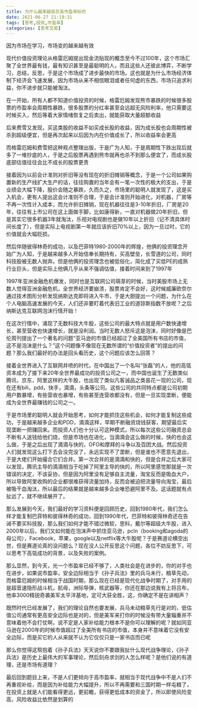 ```yaml
---
title: 为什么越来越容忍高市盈率标的
date: 2021-06-27 21:19:31
tags: [思考,投资,市盈率]
categories: [思考交易]
---
```


因为市场在学习，市场变的越来越有效<!-- more --> 

现代价值投资理论从格雷厄姆提出现金流贴现的概念至今不过100年，这个市场汇聚了全世界最有钱，最有知识甚至是最聪明的人，而且这些人还彼此博弈，不断学习，总结，反思，于是这个市场成了进步最快的市场。这也就是为什么市场经济体制下经济会飞速发展，因为市场从来不相信眼泪或者任何虚的东西，市场只追求利益，你不进步就只能被淘汰。

在一开始，所有人都不知道价值投资的时候，格雷厄姆发现熊市暴跌的时候很多股票的市盈率会周期性暴跌，很多股票的分红率甚至会远超无风险利率，他只需要这时候买入，然后等着大家情绪恢复之后卖出，就能获取大量超额收益

后来费雪又发现，买这类股的收益不如买成长股的收益，因为成长股也会周期性被杀到超级便宜，但是再次起来以后因为内在价值成长了，所以收益率会更高

而格雷厄姆和费雪把这种观点整理出版，于是广为人知，于是周期性下跌出现后就多了一堆抄底的人，于是之后股票再遇到熊市就再也杀不到那么便宜了，而成长股底部估值往往会比不成长的股票更贵

接着因为以前会计准则对折旧等没有现在的折旧摊销等概念，于是一个公司如果购置新的生产线扩大生产的话，往往购置的当年会有一笔一次性的极大的支出，于是业绩会大幅下降，股价会随之暴跌，久而久之，市场里的聪明人就发现了，这是买入机会，更有人提出这会计准则不合理，于是会计准则开始进化，对机器，厂房等不再一次性计入成本，而允许折旧摊销，现在机器往往是3-10年折旧，厂房是20年，往往有上市公司在这上面做手脚，比如康得新，一直对机器做20年折旧，但是其实它很多机器3年就淘汰，乐视对电视剧也是做10年以上折旧（记不清具体时间长度了），但是实际上电视剧第一年就应该折旧70%以上，因为一旦过时，它的价值就会大幅贬损。

然后伴随彼得林奇的成功，以及巴菲特1980-2000年的辉煌，他俩的投资理念开始广为人知，于是越来越多人开始信奉长期持有，买高壁垒，长雪道的公司，同时科技股被无数人抛弃。但是他俩的投资理念也被低俗化，简化成了买低PE的成熟行业巨头，但是实际上他俩几乎从来不强调估值，接着时间来到了1997年

1997年亚洲金融危机爆发，同时也是互联网公司萌芽的时候，当时美股市场上无数人觉得亚洲金融危机，全世界经济要崩溃，股票肯定不会好，这时候威廉欧奈尔通过技术图形分析发现纳斯达克即将进入牛市，于是大胆提出一个问题，为什么在个人电脑高速发展的今天，人们还非要盯着代表旧工业的道琼斯指数不放呢？之后纳斯达克互联网泡沫行情开始！

在这次行情中，涌现了无数科技大牛股，这些公司的最大特点就是用户数快速增长，甚至营收也快速增长，就是没利润。当时无数人怒斥这是泡沫，同时好像是巴伦周刊提出了一个著名的问题“亚马逊的市值已经超过了全美国所有书店的市值，这不是泡沫是什么？”这个问题像不像现在无数所谓的“价值投资者”的提出的问题？那么我们最好的办法是回头看历史，这个问题应该怎么回答？

接着全世界进入了互联网井喷的时代，在中国出了一个名叫“张磊”的人，他的高瓴资本成为了接下来20年全世界最成功的投资公司之一，而中国也诞生了无数类似腾讯，京东，阿里这样的大牛股，也出现了类似凡客诚品之类昙花一现的公司，现在还有bili，pdd，快手，滴滴，头条等公司。这些公司的共同特点都是公司初期用户数暴增，有些营收也暴增，有些甚至连营收都没有，但是一旦实现垄断，便能成为全世界最赚钱的公司之一。

于是市场里的聪明人就会开始思考，如何才能抓住这些机会，如何才能复制这些成功，于是越来越多企业和PDD，滴滴这样，早期不断融资烧钱获客，期望最后实现垄断一把赚回来。而投资人们也十分认可这种模式，所以每次这些公司融资总会不断有人送钱给他们烧，但是市场也在进化，当滴滴会这么做的时候，快的也会这么做，于是之后出现了滴滴与快的，OFO和摩拜的斗争以及百团大战。然后投资人们就发现这么打下去会没完没了，永远实现不了垄断，但是谁也不愿意先退出，于是大佬们开始撮合它们合并。第一次合并的是滴滴和快的，但是合并之后大家可以发现，腾讯主导的滴滴相当于吃掉了阿里主导的快的，所以阿里感觉那就是一次错误的决定，不该妥协，但是因为阿里没有足够自主流量，淘宝反而是吸血大户，所以导致阿里收购的企业都很难获得流量加持，反而会被迫把流量导向淘宝，最后被吸干血淘汰，所以最后的结果就是越来越多企业唯恐避阿里不及。这话题就有点扯远了，就不继续展开了。

那么发展到今天，我们最好的学习资料便是回顾历史，回到1980年代，我们怎么样才能复制巴菲特和彼得林奇的成功，回到1990年代，巴菲特和彼得林奇还在告诫不要买科技股，那么我们如何才能不错过微软，思科，戴尔等超级大牛股，进入2000年以后，我们又如何能在泡沫声中抓住亚马逊，pcln（booking和agoda的母公司），Facebook，苹果，google以及netflix等大牛股呢？于是赛道论横空出世，但是赛道论真的没问题么？现在没人公开反思这个问题，各位不妨反思下，可以思考下高瓴成功的背景，以及失败的案例。

那么显然，到今天，光一个市盈率已经不够了，人类社会是在进步的，你的对手也在进步，如果说市盈率，安全边际相当于《孙子兵法》里的兵马未行，粮草先动，而格雷厄姆的时候相当于战国时期，那么现在已经是现代化战争时期了，对手用的是超音速隐形战斗机，航母，洲际导弹，核武器等，你还在那边说我有上将吕布，他率3000精锐奇袭美军太平洋基地，定可大获全胜，这，你确定不是在讲相声？

既然时代已经发展了，我们的理论自然也要发展，兵马未动粮草先行是对的，低估值公司通常有更高安全边际也是对的，但是美军来打你的时候没有带大量辎重并不意味着他不会打仗啊，说不定是人家补给能力根本不是你可以理解的呢？就如同亚马逊在2000年的时候市值超过了全美所有书店的市值，本身并不意味着它没有安全边际，而是买它的人从来就不认为它仅仅只是一家书店而已呢

那么你觉得这帮抱着《孙子兵法》天天说你不要跟我扯什么现代战争理论，《孙子兵法》是历史上最伟大的军事理论，然后刻舟求剑的人怎么样呢？是他们说的有道理，还是市场有道理？

最后回到题目上来，不是人们更倾向于高市盈率，就相当于现代战争中不是人们不再重视补给，而是因为补给能力大幅提升，所以不再需要和三国时期一样屯粮了，在投资上就是人们能看得更远，更前瞻，获得更低成本的资金了，所以即使风险变高，风险收益比依然是划算的